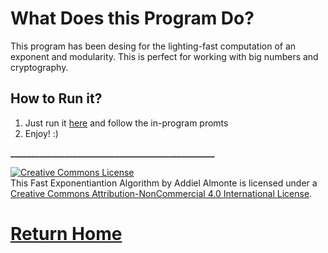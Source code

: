 # What Does this Program Do?

This program has been desing for the lighting-fast computation of an exponent and modularity. This is perfect for working with big numbers and cryptography. 



## How to Run it?

1. Just run it [here](https://repl.it/@Speedmirage/Fast-Exponentiation) and follow the in-program promts
2. Enjoy! :)

**_________________________________________________**


<a rel="license" href="http://creativecommons.org/licenses/by-nc/4.0/"><img alt="Creative Commons License" style="border-width:0" src="https://i.creativecommons.org/l/by-nc/4.0/88x31.png" /></a><br />This Fast Exponentiantion Algorithm by Addiel Almonte is licensed under a <a rel="license" href="http://creativecommons.org/licenses/by-nc/4.0/">Creative Commons Attribution-NonCommercial 4.0 International License</a>.


# [Return Home](https://speedmirage.github.io)


<!DOCTYPE html>
<html>
<head>
<style>

h1 {
    background-color: black;
}

div {
    background-color: black;
}

p {
    background-color: black;
}
<body style="background-color:black;">
</html>
